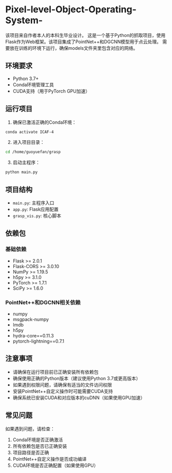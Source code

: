 # Pixel-level-Object-Operating-System-

该项目来自作者本人的本科生毕业设计。
这是一个基于Python的抓取项目，使用Flask作为Web框架。该项目集成了PointNet++和DGCNN模型用于点云处理。
需要放在训练的环境下运行，确保models文件夹里包含对应的网络。

## 环境要求
- Python 3.7+
- Conda环境管理工具
- CUDA支持（用于PyTorch GPU加速）

## 运行项目

1. 确保已激活正确的Conda环境：
```bash
conda activate ICAF-4
```

2. 进入项目目录：
```bash
cd /home/guoyuefan/grasp
```

3. 启动主程序：
```bash
python main.py
```

## 项目结构

- `main.py`: 主程序入口
- `app.py`: Flask应用配置
- `grasp_vis.py`: 核心脚本

## 依赖包

### 基础依赖
- Flask >= 2.0.1
- Flask-CORS >= 3.0.10
- NumPy >= 1.19.5
- h5py >= 3.1.0
- PyTorch >= 1.7.1
- SciPy >= 1.6.0

### PointNet++和DGCNN相关依赖
- numpy
- msgpack-numpy
- lmdb
- h5py
- hydra-core==0.11.3
- pytorch-lightning==0.7.1

## 注意事项

- 请确保在运行项目前已正确安装所有依赖包
- 确保使用正确的Python版本（建议使用Python 3.7或更高版本）
- 如果遇到权限问题，请确保有适当的文件访问权限
- 安装PointNet++自定义操作时可能需要CUDA支持
- 确保系统已安装CUDA和对应版本的cuDNN（如果使用GPU加速）

## 常见问题

如果遇到问题，请检查：
1. Conda环境是否正确激活
2. 所有依赖包是否已正确安装
3. 项目路径是否正确
4. PointNet++自定义操作是否成功编译
5. CUDA环境是否正确配置（如果使用GPU）

